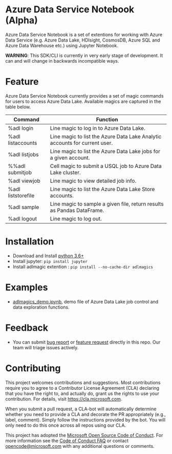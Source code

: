 
# Azure Data Service Notebook (Alpha)
Azure Data Service Notebook is a set of extentions for working with Azure Data Service (e.g. Azure Data Lake, HDIsight, CosmosDB, Azure SQL and Azure Data Warehouse etc.) using Jupyter Notebook.

**WARNING**: This SDK/CLI is currently in very early stage of development. It can and will change in backwards incompatible ways. 


# Feature
Azure Data Service Notebook currently provides a set of magic commands for users to access Azure Data Lake. Available magics are captured in the table below.

| Command | Function |
|-----|-----|
|%adl login |Line magic to log in to Azure Data Lake.|
|%adl listaccounts|Line magic to list the Azure Data Lake Analytic accounts for current user.|
|%adl listjobs|Line magic to list the Azure Data Lake jobs for a given account.|
|%%adl submitjob|Cell magic to submit a USQL job to Azure Data Lake cluster.|
|%adl viewjob|Line magic to view detailed job info.|
|%adl liststorefile|Line magic to list the Azure Data Lake Store accounts.|
|%adl sample|Line magic to sample a given file, return results as Pandas DataFrame.|
|%adl logout|Line magic to log out.|


# Installation

- Download and Install [python 3.6+](https://www.python.org/downloads/)
- Install jupyter: `pip install jupyter` 
- Install adlmagic extention : 
	`pip install --no-cache-dir adlmagics`



# Examples
- [adlmagics_demo.ipynb](/adlmagics/00_adlmagics_demo.ipynb), demo file of Azure Data Lake job control and data exploration functions.


# Feedback
- You can submit [bug report](https://github.com/Azure/Azure-Data-Service-Notebook/issues/new?template=bug_report.md) or [feature request](https://github.com/Azure/Azure-Data-Service-Notebook/issues/new?template=feature_request.md) directly in this repo. Our team will triage issues actively.

# Contributing

This project welcomes contributions and suggestions.  Most contributions require you to agree to a
Contributor License Agreement (CLA) declaring that you have the right to, and actually do, grant us
the rights to use your contribution. For details, visit https://cla.microsoft.com.

When you submit a pull request, a CLA-bot will automatically determine whether you need to provide
a CLA and decorate the PR appropriately (e.g., label, comment). Simply follow the instructions
provided by the bot. You will only need to do this once across all repos using our CLA.

This project has adopted the [Microsoft Open Source Code of Conduct](https://opensource.microsoft.com/codeofconduct/).
For more information see the [Code of Conduct FAQ](https://opensource.microsoft.com/codeofconduct/faq/) or
contact [opencode@microsoft.com](mailto:opencode@microsoft.com) with any additional questions or comments.
